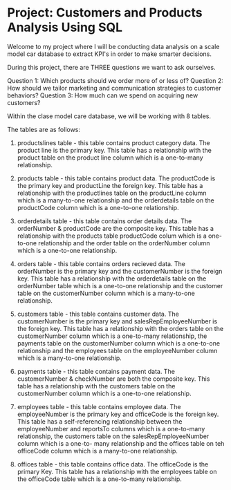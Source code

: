 # Project: Customers and Products Analysis Using SQL
Welcome to my project where I will be conducting data analysis on a scale model car database to extract KPI's in order to make smarter decisions.

During this project, there are THREE questions we want to ask ourselves.
 
Question 1: Which products should we order more of or less of?
Question 2: How should we tailor marketing and communication strategies to customer behaviors?
Question 3: How much can we spend on acquiring new customers?


Within the clase model care database, we will be working with 8 tables.

The tables are as follows:

1. productslines table - this table contains product category data. The product line is the primary key. 
This table has a relationship with the product table on the product line column which is a one-to-many relationship.

2. products table - this table contains product data. The productCode is the primary key and productLine the foreign key. 
This table has a relationship with the productlines table on the productLine column which is a many-to-one relationship and 
the orderdetails table on the productCode column which is a one-to-one relationship.

3. orderdetails table - this table contains order details data. The orderNumber & productCode are the composite key. 
This table has a relationship with the products table productCode colum which is a one-to-one relationship and 
the order table on the orderNumber column which is a one-to-one relationship.

4. orders table - this table contains orders recieved data. The orderNumber is the primary key and the customerNumber is the foreign key. 
This table has a relationship with the orderdetails table on the orderNumber table which is a one-to-one relationship and 
the customer table on the customerNumber column which is a many-to-one relationship.

5. customers table - this table contains customer data. The customerNumber is the primary key and salesRepEmployeeNumber is the foreign key. 
This table has a relationship with the orders table on the customerNumber column which is a one-to-many relationship, 
the payments table on the customerNumber column which is a one-to-one relationship and 
the employees table on the employeeNumber column which is a many-to-one relationship.

6. payments table - this table contains payment data. The customerNumber & checkNumber are both the composite key. 
This table has a relationship with the customers table on the customerNumber column which is a one-to-one relationship.

7. employees table - this table contains employee data. The employeeNumber is the primary key and officeCode is the foreign key. 
This table has a self-referencing relationship between the employeeNumber and reportsTo columns which is a one-to-many relationship, 
 the customers table on the salesRepEmployeeNumber column which is a one-to- many relationship and 
 the offices table on teh officeCode column which is a many-to-one relationship.

8. offices table - this table contains office data. The officeCode is the primary Key. 
This table has a relationship with the employees table on the officeCode table which is a one-to-many relationship.
